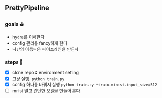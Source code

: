 ## PrettyPipeline 

### goals ⛳
- hydra를 이해한다
- config 관리를 fancy하게 한다
- 나만의 아름다운 파이프라인을 만든다

### steps 🌄
- [x] clone repo & environment setting
- [x] 그냥 실행. `python train.py`
- [x] config 하나를 바꿔서 실행 `python train.py +train.minist.input_size=512`
- [ ] mnist 말고 간단한 모델을 만들어 본다
